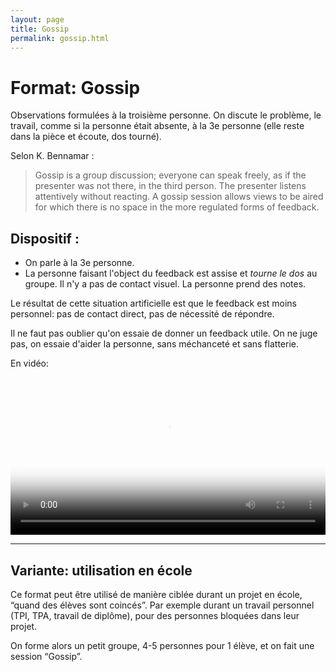 ```yaml
---
layout: page
title: Gossip
permalink: gossip.html
---
```


# Format: Gossip

Observations formulées à la troisième personne. On discute le problème, le travail, comme si la personne était absente, à la 3e personne (elle reste dans la pièce et écoute, dos tourné).

Selon K. Bennamar :

> Gossip is a group discussion; everyone can speak freely, as if the presenter was not there, in the third person. The presenter listens attentively without reacting. A gossip session allows views to be aired for which there is no space in the more regulated forms of feedback.

## Dispositif :

- On parle à la 3e personne.
- La personne faisant l'object du feedback est assise et *tourne le dos* au groupe. Il n'y a pas de contact visuel. La personne prend des notes.

Le résultat de cette situation artificielle est que le feedback est moins personnel: pas de contact direct, pas de nécessité de répondre.

Il ne faut pas oublier qu'on essaie de donner un feedback utile. On ne juge pas, on essaie d'aider la personne, sans méchanceté et sans flatterie.

En vidéo:

<video width="100%" height="auto" controls controlsList="nodownload" poster="video/gossip.jpg">
  <source src="video/gossip.mp4" type="video/mp4">
</video>

----

## Variante: utilisation en école

Ce format peut être utilisé de manière ciblée durant un projet en école, “quand des élèves sont coincés”. Par exemple durant un travail personnel (TPI, TPA, travail de diplôme), pour des personnes bloquées dans leur projet. 

On forme alors un petit groupe, 4-5 personnes pour 1 élève, et on fait une session “Gossip”.